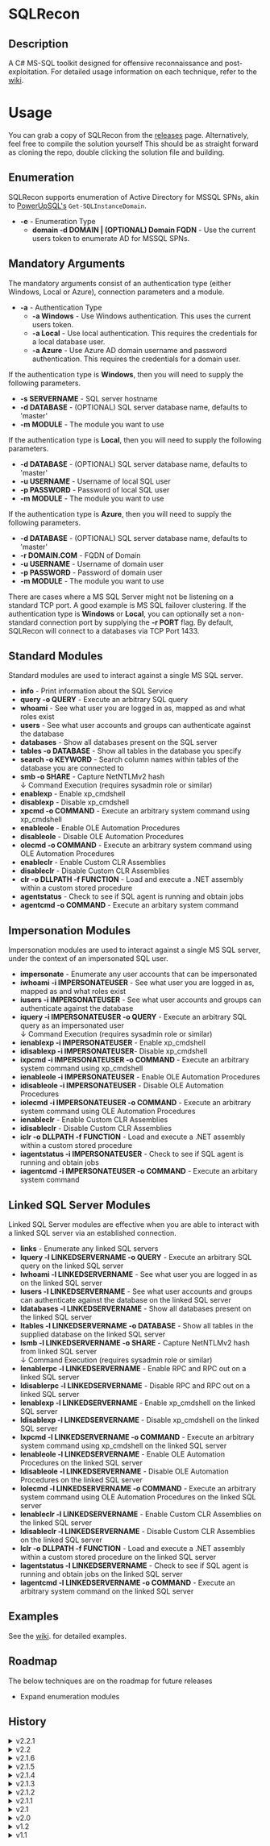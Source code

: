 # SQLRecon

## Description
A C# MS-SQL toolkit designed for offensive reconnaissance and post-exploitation. For detailed usage information on each technique, refer to the <a href="https://github.com/skahwah/SQLRecon/wiki">wiki</a>. 

# Usage
You can grab a copy of SQLRecon from the [releases](https://github.com/skahwah/SQLRecon/releases) page. Alternatively, feel free to compile the solution yourself This should be as straight forward as cloning the repo, double clicking the solution file and building.

## Enumeration
SQLRecon supports enumeration of Active Directory for MSSQL SPNs, akin to [PowerUpSQL's](https://github.com/NetSPI/PowerUpSQL) `Get-SQLInstanceDomain`.

* <b>-e</b> - Enumeration Type
  * <b>domain -d DOMAIN | (OPTIONAL) Domain FQDN</b> - Use the current users token to enumerate AD for MSSQL SPNs.

## Mandatory Arguments

The mandatory arguments consist of an authentication type (either Windows, Local or Azure), connection parameters and a module.

* <b>-a</b> - Authentication Type
  * <b>-a Windows</b> - Use Windows authentication. This uses the current users token.
  * <b>-a Local</b> - Use local authentication. This requires the credentials for a local database user.
  * <b>-a Azure</b> - Use Azure AD domain username and password authentication. This requires the credentials for a domain user.

If the authentication type is <b>Windows</b>, then you will need to supply the following parameters.
  * <b>-s SERVERNAME</b> - SQL server hostname
  * <b>-d DATABASE</b> - (OPTIONAL) SQL server database name, defaults to 'master'
  * <b>-m MODULE</b> - The module you want to use

If the authentication type is <b>Local</b>, then you will need to supply the following parameters.
  * <b>-d DATABASE</b> - (OPTIONAL) SQL server database name, defaults to 'master'
  * <b>-u USERNAME</b> - Username of local SQL user
  * <b>-p PASSWORD</b> - Password of local SQL user
  * <b>-m MODULE</b> - The module you want to use

If the authentication type is <b>Azure</b>, then you will need to supply the following parameters.
  * <b>-d DATABASE</b> - (OPTIONAL) SQL server database name, defaults to 'master'
  * <b>-r DOMAIN.COM</b> - FQDN of Domain
  * <b>-u USERNAME</b> - Username of domain user
  * <b>-p PASSWORD</b> - Password of domain user
  * <b>-m MODULE</b> - The module you want to use

There are cases where a MS SQL Server might not be listening on a standard TCP port. A good example is MS SQL failover clustering. If the authentication type is <b>Windows</b> or <b>Local</b>, you can optionally set a non-standard connection port by supplying the <b>-r PORT</b> flag. By default, SQLRecon will connect to a databases via TCP Port 1433.

## Standard Modules
Standard modules are used to interact against a single MS SQL server.

* <b>info</b> - Print information about the SQL Service
* <b>query -o QUERY</b> - Execute an arbitrary SQL query
* <b>whoami</b> - See what user you are logged in as, mapped as and what roles exist
* <b>users</b> - See what user accounts and groups can authenticate against the database
* <b>databases</b> - Show all databases present on the SQL server
* <b>tables -o DATABASE</b> - Show all tables in the database you specify
* <b>search -o KEYWORD</b> - Search column names within tables of the database you are connected to
* <b>smb -o SHARE</b> - Capture NetNTLMv2 hash
<br>↓ Command Execution (requires sysadmin role or similar)
* <b>enablexp</b> - Enable xp_cmdshell
* <b>disablexp</b> - Disable xp_cmdshell
* <b>xpcmd -o COMMAND</b> - Execute an arbitrary system command using xp_cmdshell
* <b>enableole</b> - Enable OLE Automation Procedures
* <b>disableole</b> - Disable OLE Automation Procedures
* <b>olecmd -o COMMAND</b> - Execute an arbitrary system command using OLE Automation Procedures
* <b>enableclr</b> - Enable Custom CLR Assemblies
* <b>disableclr</b> - Disable Custom CLR Assemblies
* <b>clr -o DLLPATH -f FUNCTION</b> - Load and execute a .NET assembly within a custom stored procedure
* <b>agentstatus</b> - Check to see if SQL agent is running and obtain jobs
* <b>agentcmd -o COMMAND</b> - Execute an arbitary system command

## Impersonation Modules
Impersonation modules are used to interact against a single MS SQL server, under the context of an impersonated SQL user.
* <b>impersonate</b> - Enumerate any user accounts that can be impersonated
* <b>iwhoami -i IMPERSONATEUSER</b> - See what user you are logged in as, mapped as and what roles exist
* <b>iusers -i IMPERSONATEUSER</b> - See what user accounts and groups can authenticate against the database
* <b>iquery -i IMPERSONATEUSER -o QUERY</b> - Execute an arbitrary SQL query as an impersonated user
<br>↓ Command Execution (requires sysadmin role or similar)
* <b>ienablexp -i IMPERSONATEUSER</b> - Enable xp_cmdshell
* <b>idisablexp -i IMPERSONATEUSER</b>- Disable xp_cmdshell
* <b>ixpcmd -i IMPERSONATEUSER -o COMMAND</b> - Execute an arbitrary system command using xp_cmdshell
* <b>ienableole -i IMPERSONATEUSER</b> - Enable OLE Automation Procedures
* <b>idisableole -i IMPERSONATEUSER</b> - Disable OLE Automation Procedures
* <b>iolecmd -i IMPERSONATEUSER -o COMMAND</b> - Execute an arbitrary system command  using OLE Automation Procedures
* <b>ienableclr</b> - Enable Custom CLR Assemblies
* <b>idisableclr</b> - Disable Custom CLR Assemblies
* <b>iclr -o DLLPATH -f FUNCTION</b> - Load and execute a .NET assembly within a custom stored procedure
* <b>iagentstatus -i IMPERSONATEUSER</b> - Check to see if SQL agent is running and obtain jobs
* <b>iagentcmd -i IMPERSONATEUSER -o COMMAND</b> - Execute an arbitary system command

## Linked SQL Server Modules
Linked SQL Server modules are effective when you are able to interact with a linked SQL server via an established connection.
* <b>links</b> - Enumerate any linked SQL servers
* <b>lquery -l LINKEDSERVERNAME -o QUERY</b> - Execute an arbitrary SQL query on the linked SQL server
* <b>lwhoami -l LINKEDSERVERNAME</b> - See what user you are logged in as on the linked SQL server
* <b>lusers -l LINKEDSERVERNAME</b> - See what user accounts and groups can authenticate against the database on the linked SQL server
* <b>ldatabases -l LINKEDSERVERNAME</b> - Show all databases present on the linked SQL server
* <b>ltables -l LINKEDSERVERNAME -o DATABASE</b> - Show all tables in the supplied database on the linked SQL server
* <b>lsmb -l LINKEDSERVERNAME -o SHARE</b> - Capture NetNTLMv2 hash from linked SQL server
<br>↓ Command Execution (requires sysadmin role or similar)
* <b>lenablerpc -l LINKEDSERVERNAME</b> - Enable RPC and RPC out on a linked SQL server
* <b>ldisablerpc -l LINKEDSERVERNAME</b> - Disable RPC and RPC out on a linked SQL server
* <b>lenablexp -l LINKEDSERVERNAME</b> - Enable xp_cmdshell on the linked SQL server
* <b>ldisablexp -l LINKEDSERVERNAME</b> - Disable xp_cmdshell on the linked SQL server
* <b>lxpcmd -l LINKEDSERVERNAME -o COMMAND</b> - Execute an arbitrary system command using xp_cmdshell on the linked SQL server
* <b>lenableole -l LINKEDSERVERNAME</b> - Enable OLE Automation Procedures on the linked SQL server
* <b>ldisableole -l LINKEDSERVERNAME</b> - Disable OLE Automation Procedures on the linked SQL server
* <b>lolecmd -l LINKEDSERVERNAME -o COMMAND</b> - Execute an arbitrary system command using OLE Automation Procedures on the linked SQL server
* <b>lenableclr -l LINKEDSERVERNAME</b> - Enable Custom CLR Assemblies on the linked SQL server
* <b>ldisableclr -l LINKEDSERVERNAME</b> - Disable Custom CLR Assemblies on the linked SQL server
* <b>lclr -o DLLPATH -f FUNCTION</b> - Load and execute a .NET assembly within a custom stored procedure on the linked SQL server
* <b>lagentstatus -l LINKEDSERVERNAME</b> - Check to see if SQL agent is running and obtain jobs on the linked SQL server
* <b>lagentcmd -l LINKEDSERVERNAME -o COMMAND</b> - Execute an arbitrary system command on the linked SQL server

## Examples
See the <a href="https://github.com/skahwah/SQLRecon/wiki">wiki</a>.  for detailed examples.

## Roadmap
The below techniques are on the roadmap for future releases
* Expand enumeration modules

## History
<details>
<summary>v2.2.1</summary>

* Added the capability to download .NET assemblies via HTTP/S
</details>

<details>
<summary>v2.2</summary>

* Expanded roles which are queried in the roles, iroles and lroles modules
* Created users, iusers and lusers modules
* Fixed hash not being dropped from sp_drop_trusted_assembly in clr and iclr modules
* Created lagentcmd module
* Created lclr module
</details>

<details>
<summary>v2.1.6</summary>

* Added 'info' module, '-m info'.
* Corrections in Help.cs.
* Resolved issues with mandatory arguments with Local and Azure authentication.
</details>

<details>
<summary>v2.1.5</summary>

* Added option to enumerate domain SPNs (-e domain).
</details>

<details>
<summary>v2.1.4</summary>

* Fixed minor string formatting issue.
</details>

<details>
<summary>v2.1.3</summary>

* Added '-r' flag into Windows and Local authentication modes so that non-standard TCP ports can be supplied.
</details>

<details>
<summary>v2.1.2</summary>

* Improved logic around null connection strings
</details>

<details>
<summary>v2.1.1</summary>

* Removed Environment.Exit from TestAuthentication.cs
</details>

<details>
<summary>v2.1</summary>

* Created AgentJobs.cs
* Created agentstatus
* Created iagentstatus
* Created lagentstatus
* Created agentcmd
* Created iagentcmd
</details>

<details>
<summary>v2.0</summary>

* Created clr
* Created ienableclr
* Created idisbleclr
* Created iclr
* Created iwhoami
* Created imapped
* Created iroles
* Created lenablerpc
* Created ldisablerpc
* Created lwhoai
* Created lenablexp
* Created ldisablexp
* Created lenableole
* Created ldisableole
* Created lenableclr
* Created ldisableclr
* Created lxpcmd
* Created lxpole
* Created Random.cs
* Created EnableDisable.cs
* Implemented randomly generated assembly names for clr
* Implemented randomly generated variable and method names for ole
* Rolled 'mapped' and 'roles' modules into 'whoami'
* Rolled 'lmapped' and 'lroles' modules into 'lwhoami'
* Rolled 'imapped' and 'iroles' modules into 'iwhoami'
* Re-factored complete code base
</details>

<details>
<summary>v1.2</summary>

* Created lsmb module
* Created lwhoami module
* Created lroles module
</details>

<details>
<summary>v1.1</summary>

* Fixed oldcmd module
* Fixed iolecmd module
* Fixed ldatabases module
* Fixed ltables module
* Cleaned up code base
* Corrected inconsistencies in help menu
</details>
